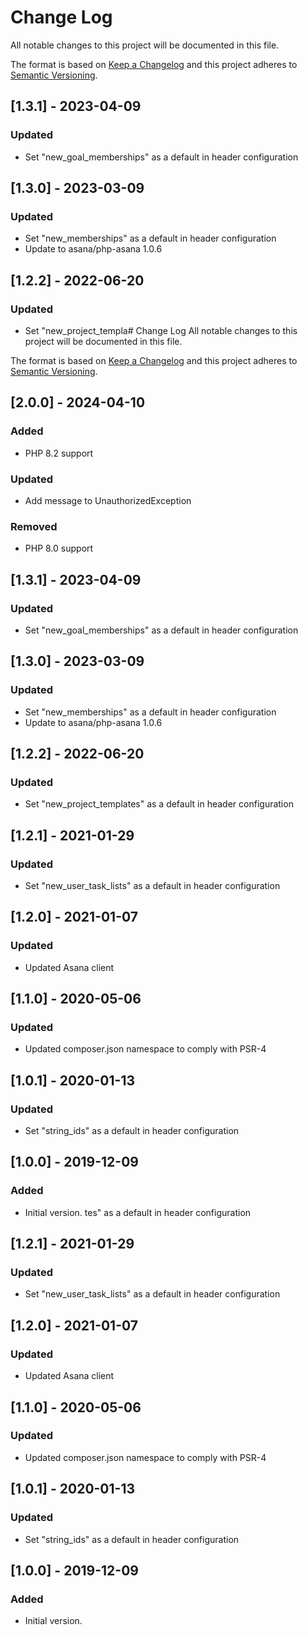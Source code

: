# Change Log
All notable changes to this project will be documented in this file.

The format is based on [Keep a Changelog](http://keepachangelog.com/)
and this project adheres to [Semantic Versioning](http://semver.org/).

## [1.3.1] - 2023-04-09
### Updated
- Set "new_goal_memberships" as a default in header configuration

## [1.3.0] - 2023-03-09
### Updated
- Set "new_memberships" as a default in header configuration
- Update to asana/php-asana 1.0.6

## [1.2.2] - 2022-06-20
### Updated
- Set "new_project_templa# Change Log
All notable changes to this project will be documented in this file.

The format is based on [Keep a Changelog](http://keepachangelog.com/)
and this project adheres to [Semantic Versioning](http://semver.org/).

## [2.0.0] - 2024-04-10
### Added
- PHP 8.2 support

### Updated
- Add message to UnauthorizedException

### Removed
- PHP 8.0 support

## [1.3.1] - 2023-04-09
### Updated
- Set "new_goal_memberships" as a default in header configuration

## [1.3.0] - 2023-03-09
### Updated
- Set "new_memberships" as a default in header configuration
- Update to asana/php-asana 1.0.6

## [1.2.2] - 2022-06-20
### Updated
- Set "new_project_templates" as a default in header configuration

## [1.2.1] - 2021-01-29
### Updated
- Set "new_user_task_lists" as a default in header configuration

## [1.2.0] - 2021-01-07
### Updated
- Updated Asana client

## [1.1.0] - 2020-05-06
### Updated
- Updated composer.json namespace to comply with PSR-4

## [1.0.1] - 2020-01-13
### Updated
- Set "string_ids" as a default in header configuration

## [1.0.0] - 2019-12-09
### Added
- Initial version.
tes" as a default in header configuration

## [1.2.1] - 2021-01-29
### Updated
- Set "new_user_task_lists" as a default in header configuration

## [1.2.0] - 2021-01-07
### Updated
- Updated Asana client

## [1.1.0] - 2020-05-06
### Updated
- Updated composer.json namespace to comply with PSR-4

## [1.0.1] - 2020-01-13
### Updated
- Set "string_ids" as a default in header configuration

## [1.0.0] - 2019-12-09
### Added
- Initial version.
